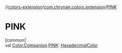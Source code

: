 //[colors-extension](../../index.md)/[com.chrynan.colors.extension](index.md)/[PINK](-p-i-n-k.md)

# PINK

[common]\
val [Color.Companion](../../../colors-core/colors-core/com.chrynan.colors/-color/-companion/index.md).[PINK](-p-i-n-k.md): [HexadecimalColor](../../../colors-core/colors-core/com.chrynan.colors/-hexadecimal-color/index.md)

